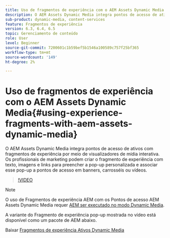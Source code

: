 ```yaml
---
title: Uso de fragmentos de experiência com o AEM Assets Dynamic Media
description: O AEM Assets Dynamic Media integra pontos de acesso de ativos com fragmentos de experiência por meio de visualizadores de mídia interativa. Os profissionais de marketing podem criar o fragmento de experiência com texto, imagens e links para preencher a pop-up personalizada e associar esse pop-up a pontos de acesso em banners, carrosséis ou vídeos.
sub-product: dynamic-media, content-services
feature: Fragmentos de experiência
version: 6.3, 6.4, 6.5
topic: Gerenciamento de conteúdo
role: User
level: Beginner
source-git-commit: 7200601c1b59bef5b1546a100589c757f25bf365
workflow-type: tm+mt
source-wordcount: '149'
ht-degree: 2%

---
```



# Uso de fragmentos de experiência com o AEM Assets Dynamic Media{#using-experience-fragments-with-aem-assets-dynamic-media}

O AEM Assets Dynamic Media integra pontos de acesso de ativos com fragmentos de experiência por meio de visualizadores de mídia interativa. Os profissionais de marketing podem criar o fragmento de experiência com texto, imagens e links para preencher a pop-up personalizada e associar esse pop-up a pontos de acesso em banners, carrosséis ou vídeos.

>[!VIDEO](https://video.tv.adobe.com/v/22115/?quality=9&learn=on)

>[!NOTE]
>
>O uso de Fragmentos de experiência AEM com os Pontos de acesso AEM Assets Dynamic Media requer [AEM ser executado no modo Dynamic Media](https://experienceleague.adobe.com/docs/).

A variante do Fragmento de experiência pop-up mostrada no vídeo está disponível como um pacote de AEM abaixo.

Baixar [Fragmentos de experiência Ativos Dynamic Media](assets/experience-fragmentsdynamic-mediaassets-100.zip)
